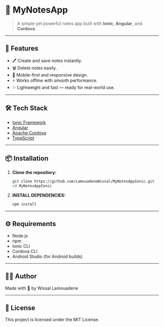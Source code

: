 # 📝 MyNotesApp

> A simple yet powerful notes app built with **Ionic**, **Angular**, and **Cordova**.

---

## 🚀 Features
- 🖊️ Create and save notes instantly.
- 🗑️ Delete notes easily.
- 📱 Mobile-first and responsive design.
- ⚡ Works offline with smooth performance.
- ✨ Lightweight and fast — ready for real-world use.

---

## 🛠️ Tech Stack
- [Ionic Framework](https://ionicframework.com/)
- [Angular](https://angular.io/)
- [Apache Cordova](https://cordova.apache.org/)
- [TypeScript](https://www.typescriptlang.org/)

---

## 📦 Installation
1. **Clone the repository:**
   ```bash
   git clone https://github.com/LamouadeneWissal/MyNotesAppIonic.git
   cd MyNotesAppIonic
1. **INSTALL DEPENDENCIES:**
   ```bash
   npm install
---

## ⚙️ Requirements
- Node.js
- npm
- Ionic CLI
- Cordova CLI
- Android Studio (for Android builds)

---

## 👩‍💻 Author
Made with 💖 by Wissal Lamouadene

---

## 📄 License
This project is licensed under the MIT License.
